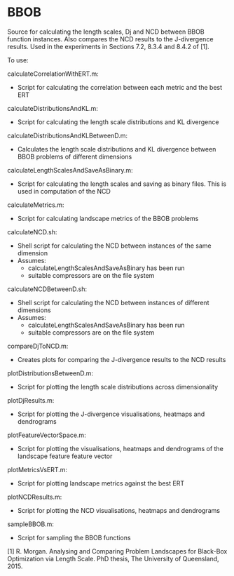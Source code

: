 BBOB
====

Source for calculating the length scales, Dj and NCD between BBOB function instances. Also compares the NCD results to the J-divergence results. Used in the experiments in Sections 7.2, 8.3.4 and 8.4.2 of [1].

To use:

calculateCorrelationWithERT.m:
  - Script for calculating the correlation between each metric and the best ERT

calculateDistributionsAndKL.m:
  - Script for calculating the length scale distributions and KL divergence

calculateDistributionsAndKLBetweenD.m:
  - Calculates the length scale distributions and KL divergence between BBOB problems of different dimensions

calculateLengthScalesAndSaveAsBinary.m:
  - Script for calculating the length scales and saving as binary files. This is used in computation of the NCD

calculateMetrics.m:
  - Script for calculating landscape metrics of the BBOB problems

calculateNCD.sh:
  - Shell script for calculating the NCD between instances of the same dimension
  - Assumes:
    - calculateLengthScalesAndSaveAsBinary has been run
    - suitable compressors are on the file system

calculateNCDBetweenD.sh:
  - Shell script for calculating the NCD between instances of different dimensions
  - Assumes:
    - calculateLengthScalesAndSaveAsBinary has been run
    - suitable compressors are on the file system

compareDjToNCD.m:
  - Creates plots for comparing the J-divergence results to the NCD results

plotDistributionsBetweenD.m:
  - Script for plotting the length scale distributions across dimensionality
  
plotDjResults.m:
  - Script for plotting the J-divergence visualisations, heatmaps and dendrograms

plotFeatureVectorSpace.m:
  - Script for plotting the visualisations, heatmaps and dendrograms of the landscape feature feature vector

plotMetricsVsERT.m:
  - Script for plotting landscape metrics against the best ERT
    
plotNCDResults.m:
  - Script for plotting the NCD visualisations, heatmaps and dendrograms

sampleBBOB.m:
  - Script for sampling the BBOB functions

[1] R. Morgan. Analysing and Comparing Problem Landscapes for Black-Box Optimization via Length Scale. PhD thesis, The University of Queensland, 2015.